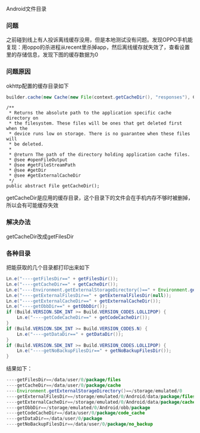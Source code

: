 Android文件目录

### 问题

之前碰到线上有人投诉离线缓存没用，但是本地测试没有问题。发现OPPO手机能复现：用oppo的杀进程从recent里杀掉app，然后离线缓存就失效了，查看设置里的存储信息，发现下图的缓存数据为0

### 问题原因

okhttp配置的缓存目录如下

```java
builder.cache(new Cache(new File(context.getCacheDir(), "responses"), CONST_10 * CONST_1024 * CONST_1024));
```

```
/**
 * Returns the absolute path to the application specific cache directory on
 * the filesystem. These files will be ones that get deleted first when the
 * device runs low on storage. There is no guarantee when these files will
 * be deleted.
 *
 * @return The path of the directory holding application cache files.
 * @see #openFileOutput
 * @see #getFileStreamPath
 * @see #getDir
 * @see #getExternalCacheDir
 */
public abstract File getCacheDir();
```

getCacheDir是应用的缓存目录，这个目录下的文件会在手机内存不够时被删掉，所以会有可能缓存失效

### 解决办法

getCacheDir改成getFilesDir

### 各种目录

把能获取的几个目录都打印出来如下

```java
Ln.e("----getFilesDir==" + getFilesDir());
Ln.e("----getCacheDir==" + getCacheDir());
Ln.e("----Environment.getExternalStorageDirectory()==" + Environment.getExternalStorageDirectory());
Ln.e("----getExternalFilesDir==" + getExternalFilesDir(null));
Ln.e("----getExternalCacheDir==" + getExternalCacheDir());
Ln.e("----getObbDir==" + getObbDir());
if (Build.VERSION.SDK_INT >= Build.VERSION_CODES.LOLLIPOP) {
    Ln.e("----getCodeCacheDir==" + getCodeCacheDir());
}
if (Build.VERSION.SDK_INT >= Build.VERSION_CODES.N) {
    Ln.e("----getDataDir==" + getDataDir());
}
if (Build.VERSION.SDK_INT >= Build.VERSION_CODES.LOLLIPOP) {
    Ln.e("----getNoBackupFilesDir==" + getNoBackupFilesDir());
}
```

结果如下：

```java
----getFilesDir==/data/user/0/package/files
----getCacheDir==/data/user/0/package/cache
----Environment.getExternalStorageDirectory()==/storage/emulated/0
----getExternalFilesDir==/storage/emulated/0/Android/data/package/files
----getExternalCacheDir==/storage/emulated/0/Android/data/package/cache
----getObbDir==/storage/emulated/0/Android/obb/package
----getCodeCacheDir==/data/user/0/package/code_cache
----getDataDir==/data/user/0/package
----getNoBackupFilesDir==/data/user/0/package/no_backup
```





